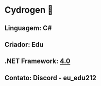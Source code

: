 # Cydrogen 💠
## Linguagem: C#
## Criador: Edu
## .NET Framework: [4.0](https://www.mediafire.com/file/tk7iq6odn3rpgj5/NET_Framework_4.0_x86_x64.exe/file)
## Contato: Discord - eu_edu212
